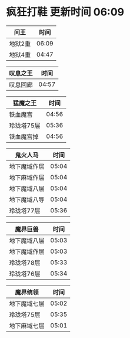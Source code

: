 # 疯狂打鞋 更新时间 06:09

| 间王   | 时间    |
|--------|-------|
| 地狱2重 | 06:09 |
| 地狱4重 | 04:47 |

| 叹息之王   | 时间    |
|--------|-------|
| 叹息回廊 | 04:57 |

| 猛魔之王   | 时间    |
|--------|-------|
| 铁血魔宫 | 04:56 |
| 玲珑塔75层 | 05:36 |
| 铁血魔宫掉 | 04:56 |

| 鬼火人马   | 时间    |
|--------|-------|
| 地下魔域作层 | 05:04 |
| 地下麻域作层 | 05:04 |
| 地下魔域八层 | 05:04 |
| 地下魔域八导 | 05:04 |
| 玲珑塔77层 | 05:36 |

| 魔界巨兽   | 时间    |
|--------|-------|
| 地下魔域八层 | 05:03 |
| 地下魔域作层 | 05:03 |
| 玲珑塔78层 | 05:33 |
| 玲珑塔76层 | 05:34 |

| 魔界统领   | 时间    |
|--------|-------|
| 地下魔域七层 | 05:02 |
| 玲珑塔75层 | 05:35 |
| 地下麻域七层 | 05:01 |